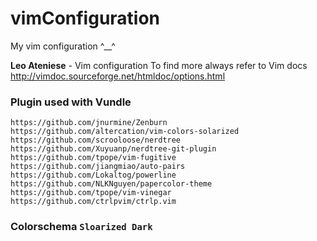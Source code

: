# vimConfiguration
My vim configuration ^__^

**Leo Ateniese** -  Vim configuration
To find more always refer to Vim docs http://vimdoc.sourceforge.net/htmldoc/options.html

### Plugin used with Vundle

```
https://github.com/jnurmine/Zenburn
https://github.com/altercation/vim-colors-solarized
https://github.com/scrooloose/nerdtree
https://github.com/Xuyuanp/nerdtree-git-plugin
https://github.com/tpope/vim-fugitive
https://github.com/jiangmiao/auto-pairs
https://github.com/Lokaltog/powerline
https://github.com/NLKNguyen/papercolor-theme
https://github.com/tpope/vim-vinegar
https://github.com/ctrlpvim/ctrlp.vim

```

### Colorschema `Sloarized Dark`
